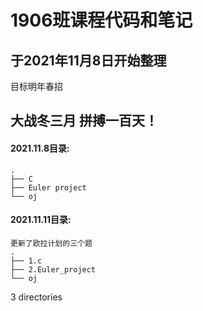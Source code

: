
# 1906班课程代码和笔记
## 于2021年11月8日开始整理
目标明年春招
## 大战冬三月 拼搏一百天！

#### 2021.11.8目录:

    . 
    ├── C 
    ├── Euler project 
    └── oj 

#### 2021.11.11目录:
    更新了欧拉计划的三个题
    . 
    ├── 1.c 
    ├── 2.Euler_project 
    └── oj 
3 directories

